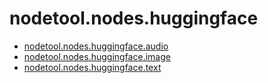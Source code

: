 # nodetool.nodes.huggingface

- [nodetool.nodes.huggingface.audio](/nodes/huggingface/audio.md)
- [nodetool.nodes.huggingface.image](/nodes/huggingface/image.md)
- [nodetool.nodes.huggingface.text](/nodes/huggingface/text.md)
